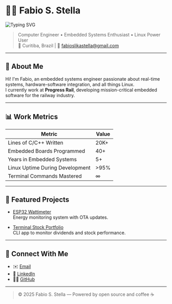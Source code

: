 # 👨‍💻 Fabio S. Stella

![Typing SVG](https://readme-typing-svg.herokuapp.com?font=Fira+Code&duration=2000&pause=100&center=true&vCenter=true&multiline=true&width=720&height=175&lines=Gui's+are+a+lie%2C+they+are+just+front-ends+to+the+shell.;Through+the+shell%2C+I+gain+sudo.;Through+sudo%2C+I+gain+power.;Through+power%2C+I+gain+root.;Through+root%2C+my+chains+are+broken.;uid%3D0+shall+free+me....)

> Computer Engineer • Embedded Systems Enthusiast • Linux Power User  
> 📍 Curitiba, Brazil | 📧 [fabioslikastella@gmail.com](mailto:fabioslikastella@gmail.com)

---

## 🧠 About Me

Hi! I'm Fabio, an embedded systems engineer passionate about real-time systems, hardware-software integration, and all things Linux.  
I currently work at **Progress Rail**, developing mission-critical embedded software for the railway industry.

---

## 📊 Work Metrics

| Metric                          | Value         |
|---------------------------------|---------------|
| Lines of C/C++ Written          | 20K+          |
| Embedded Boards Programmed      | 40+           |
| Years in Embedded Systems       | 5+            |
| Linux Uptime During Development | >95%          |
| Terminal Commands Mastered      | ∞             |

---

## 🚀 Featured Projects

- [ESP32 Wattimeter](https://github.com/Gedankenn/esp32_wattimeter)  
  Energy monitoring system with OTA updates.

- [Terminal Stock Portfolio](https://github.com/Gedankenn/portfolio)  
  CLI app to monitor dividends and stock performance.

---

## 🔗 Connect With Me

- ✉️ [Email](mailto:fabioslikastella@gmail.com)
- 💼 [LinkedIn](https://www.linkedin.com/in/fabio-slika-stella-6a37b513a/)
- 🧑‍💻 [GitHub](https://github.com/Gedankenn)

---

> &copy; 2025 Fabio S. Stella — Powered by open source and coffee ☕

